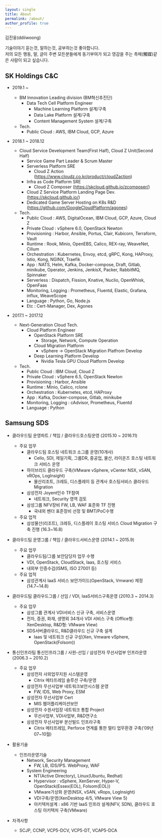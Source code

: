 ```yaml
---
layout: single
title: About
permalink: /about/
author_profile: true
---
```


김진웅(ddiiwoong)  

기술이야기 듣는것, 말하는것, 공부하는것 좋아합니다.  
저의 모든 행동, 말, 글이 주변 모든분들에게 동기부여가 되고 영감을 주는 촉매(觸媒)같은 사람이 되고 싶습니다.  

## SK Holdings C&C

* 2019.1 ~ 
  * BM Innovation Leading division (BM혁신추진단)
    * Data Tech Cell Platform Engineer
       * Machine Learning Platform 설계/구축
       * Data Lake Platform 설계/구축
       * Content Management System 설계/구축
   * Tech.
     * Public Cloud : AWS, IBM Cloud, GCP, Azure

* 2018.1 ~ 2018.12
  * Cloud Service Development Team(First Half), Cloud Z Unit(Second Half)
    * Service Game Part Leader & Scrum Master
    * Serverless Platform SRE
      * Cloud Z Action (https://www.cloudz.co.kr/product/cloudZaction)
    * Infra as Code Platform SRE
      * Cloud Z Composer (https://skcloud.github.io/zcomposer/)
    * Cloud Z Service Platform Landing Page Dev. (https://skcloud.github.io/)
    * Dedicated Game Server Hosting on K8s R&D (https://github.com/GoogleCloudPlatform/agones)
  * Tech.
    * Public Cloud : AWS, DigitalOcean, IBM Cloud, GCP, Azure, Cloud Z
    * Private Cloud : vSphere 6.0, OpenStack Newton
    * Provisioning : Harbor, Ansible, Portus, Clair, Kubicorn, Terraform, Vault
    * Runtime : Rook, Minio, OpenEBS, Calico, REX-ray, WeaveNet, Cilium
    * Orchestration : Kubernetes, Envoy, etcd, gRPC, Kong, HAProxy, Istio, Kong, NGINX, Traefik
    * App : NATS, Helm, Kafka, Docker-compose, Draft, Gitlab, minikube, Operator, Jenkins, JenkisX, Packer, RabbitMQ, Spinnaker
    * Serverless : Dispatch, Fission, Knative, Nuclio, OpenWhisk, OpenFaas
    * Monitoring, Logging : Prometheus, Fluentd, Elastic, Grafana, influx, WeaveScope
    * Language : Python, Go, Node.js
    * Etc : Cert-Manager, Dex, Agones

* 2017.1 ~ 2017.12
  * Next-Generation Cloud Tech.
    * Cloud Platform Engineer
      * OpenStack Platform SRE
        * Storage, Network, Compute Operation
      * Cloud Migration Platform
        * vSphere -> OpenStack Migration Platfrom Develop
      * Deep Learning Platform Develop
        * Nvidia Tesla GPU Cloud Platform Develop
  * Tech.
    * Public Cloud : IBM Cloud, Cloud Z
    * Private Cloud : vSphere 6.5, OpenStack Newton
    * Provisioning : Harbor, Ansible
    * Runtime : Minio, Calico, rclone
    * Orchestration : Kubernetes, etcd, HAProxy
    * App : Kafka, Docker-compose, Gitlab, minikube
    * Monitoring, Logging : cAdvisor, Prometheus, Fluentd
    * Language : Python

## Samsung SDS

* 클라우드팀 운영파트 / 책임 / 클라우드호스팅운영 (2015.10 ~ 2016.11)
  *	주요 업무 
      * 클라우드팀 호스팅 네트워크 소그룹 운영(10개사) 
          * Cello, SDI, 제일기획, 그룹DR, 중공업, 물산, 라이온즈 호스팅 네트워크 서비스 운영
      * 하이브리드 클라우드 구축(VMware vSphere, vCenter NSX, vSAN, vROps, LogInsight)
          * 물산리조트, 크레듀, 디스플레이 등 관계사 호스팅서비스 클라우드 Migration
      * 삼성전자 Joyent인수 TF참여
          * 네트워크, Security 영역 검토
      * 삼성그룹 NFV장비 FW, LB, WAF 표준화 TF 진행
          * 국내외 벤더 표준장비 선정 및 BMT/PoC수행
  *	주요 업적
      * 삼성물산(리조트), 크레듀, 디스플레이 호스팅 서비스 Cloud Migration 구축 진행 (16.3~16.8)

* 클라우드팀 운영그룹 / 책임 / 클라우드서비스운영	(2014.1 ~ 2015.9)
  -	주요 업무  
      + 클라우드팀/그룹 보안담당자 업무 수행
      + VDI, OpenStack, CloudStack, Iaas, 호스팅 서비스
      + 내외부 인증수검(ISMS, ISO 27001 등)
  *	주요 업적
      * 삼성관계사 IaaS 서비스 보안가이드(OpenStack, Vmware) 제정 (14.7~14.8)

* 클라우드팀 클라우드그룹 / 선임 / VDI, IaaS서비스구축운영 (2010.3 ~ 2014.3)
  *	주요 업무
      * 삼성그룹 관계사 VDI서비스 신규 구축, 서비스운영
      * 전자, 증권, 화재, 생명외 34개사 VDI 서비스 구축 (Office형: XenDesktop, R&D형: VMware View)
      * SDS서버클라우드, R&D클라우드 신규 구축 설계
          * Iaas 및 네트워크 신규 구성(Xen, Vmware vSphere, OpenStack(Folsom))

* 통신인프라팀 통신인프라그룹 / 사원-선임 / 삼성전자 무선사업부 인프라운영 (2006.3 ~ 2010.2)
  * 주요 업무
    * 삼성전자 사외업무지원 시스템운영
      * Citrix 메타프레임 솔루션 구축/운영
    * 삼성전자 무선사업부 네트워크보안시스템 운영
      * FW, IDS, Web Proxy, ESM
    * 삼성전자 무선사업부 Cert
      * MIS 웹어플리케이션보안
    * 삼성전자 수원사업장 네트워크 통합 Project
      * 무선사업부, VDI사업부, R&D연구소
    * 삼성전자 무선사업부 분산빌드 인프라구축
      * Citrix 메타프레임, Perforce 연계를 통한 멀티 업무환경 구축(‘09년 07~10월)

* 활용기술
  * 인프라운영기술 
    * Network, Security Management 
      * FW, LB, IDS/IPS. WebProxy, WAF
    * System Engineering 
      * NT(Active Directory), Linux(Ubuntu, Redhat)
      * Hypervisor : vSphere, XenServer, Hyper-V, OpenStack(Essex(EOL), Folsom(EOL))
      * VMware가상화 운영(NSX, vSAN, vRops, LogInsight)
      * VDI구축/운영(XenDesktop 4/5, VMware View 5)
      * 아키텍처설계 : x86 기반 IaaS 인프라 설계(NFV, SDN), 클라우드 호스팅 아키텍처 구축(VMware)

* 자격사항
  * SCJP, CCNP, VCP5-DCV, VCP5-DT, VCAP5-DCA

